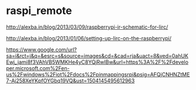 # raspi_remote

http://alexba.in/blog/2013/03/09/raspberrypi-ir-schematic-for-lirc/

http://alexba.in/blog/2013/01/06/setting-up-lirc-on-the-raspberrypi/

https://www.google.com/url?sa=i&rct=j&q=&esrc=s&source=images&cd=&cad=rja&uact=8&ved=0ahUKEwj_jami8f3VAhVB5WMKHe4yC8YQjRwIBw&url=https%3A%2F%2Fdeveloper.microsoft.com%2Fen-us%2Fwindows%2Fiot%2Fdocs%2Fpinmappingsrpi&psig=AFQjCNHNZtME7-Aj258XeYKpfOYGbq19VQ&ust=1504145495612963

